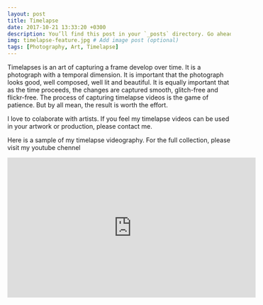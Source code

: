 ```yaml
---
layout: post
title: Timelapse 
date: 2017-10-21 13:33:20 +0300
description: You’ll find this post in your `_posts` directory. Go ahead and edit it and re-build the site to see your changes. # Add post description (optional)
img: timelapse-feature.jpg # Add image post (optional)
tags: [Photography, Art, Timelapse]
---
```


Timelapses is an art of capturing a frame develop over time. It is a photograph with a temporal dimension. It is important that the photograph looks good, well composed, well lit and beautiful. It is equally important that as the time proceeds, the changes are captured smooth, glitch-free and flickr-free. The process of capturing timelapse videos is the game of patience. But by all mean, the result is worth the effort. <br />

I love to colaborate with artists. If you feel my timelapse videos can be used in your artwork or production, please contact me. <br />

Here is a sample of my timelapse videography. For the full collection, please visit my youtube chennel <br />

<a href="{{ site.youtube }}" target="_blank"><i class="fa fa-youtube-play" aria-hidden="true"></i></a>


<iframe width="560" height="315" src="https://www.youtube.com/embed/BXzw-cbUZ-0" frameborder="0" allowfullscreen></iframe>


<!-- ![Charlie](https://drscdn.500px.org/photo/132194353/m%3D900/v2?user_id=269543&webp=true&sig=52e8bcf231c701d5620382b29fa66d118d28475e7cf028ecc4fdc8a58f4a4405)
 -->

